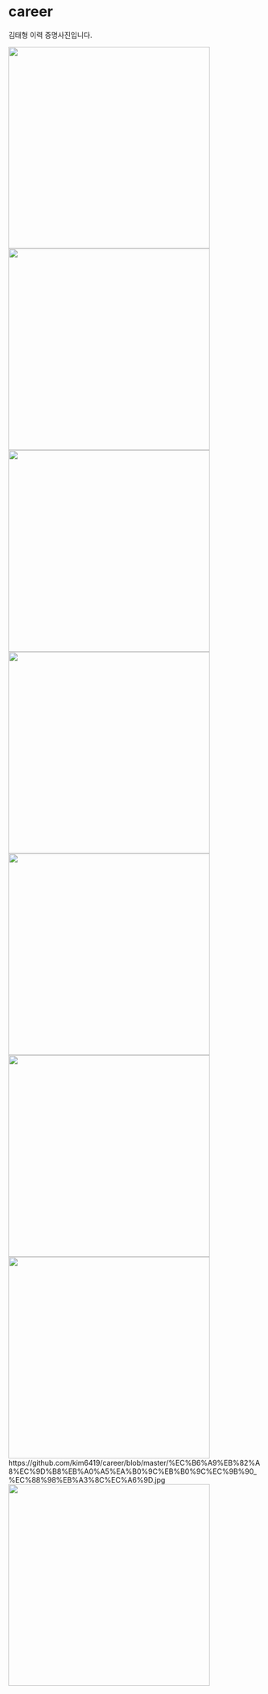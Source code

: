 # career

김태형 이력 증명사진입니다.

 <img src="https://github.com/kim6419/career/blob/master/%EB%B6%80%EC%82%B0%20%EB%93%9C%EB%A1%A0%20%EC%8B%AC%ED%8F%AC%EC%A7%80%EC%9B%80_%EC%A0%9C%EC%8A%A4%EC%B3%90%EC%BB%A8%ED%8A%B8%EB%A1%A4_%EB%8C%80%EC%83%81.jpg"  width="400" height="400">
 <img src="https://github.com/kim6419/career/blob/master/%EB%B6%80%EC%82%B0%20%EB%93%9C%EB%A1%A0%20%EC%8B%AC%ED%8F%AC%EC%A7%80%EC%9B%80_%EB%93%9C%EB%A1%A0%20%ED%85%8C%EC%8A%A4%ED%8A%B8%20%EB%B0%B0%EB%93%9C.jpg"  width="400" height="400">
 <img src="https://github.com/kim6419/career/blob/master/%EC%96%B8%ED%83%9D%ED%8A%B8%20%EC%B0%BD%EC%9D%98%EB%8C%80%EC%B2%A9_4%EC%A1%B1%EB%B3%B4%ED%96%89%EB%A1%9C%EB%B4%87_%EA%B8%B0%EC%97%85%EC%B2%B4%EC%83%81.jpg"  width="400" height="400">
  <img src="https://github.com/kim6419/career/blob/master/%EC%96%B8%ED%83%9D%ED%8A%B8%20%EC%B0%BD%EC%9D%98%EB%8C%80%EC%B2%A9_%EB%93%9C%EB%A1%A0%ED%85%8C%EC%8A%A4%ED%8A%B8%EB%B0%B0%EB%93%9C_%EC%9E%A5%EB%A0%A4%EC%83%81.jpg"  width="400" height="400">
 <img src="https://github.com/kim6419/career/blob/master/%EB%B6%80%EC%82%B0%20%EB%93%9C%EB%A1%A0%20%EC%8B%AC%ED%8F%AC%EC%A7%80%EC%9B%80_%EB%93%9C%EB%A1%A0%20%ED%85%8C%EC%8A%A4%ED%8A%B8%20%EB%B0%B0%EB%93%9C.jpg"  width="400" height="400">
  <img src="https://github.com/kim6419/career/blob/master/sw_%EC%BD%94%EB%94%A9%EB%93%9C%EB%A1%A0%EA%B5%90%EC%9C%A1%EC%A7%80%EB%8F%84%EC%82%AC2%EA%B8%89.jpg"  width="400" height="400">
 <img src="https://github.com/kim6419/career/blob/master/%EB%93%9C%EB%A1%A0%EC%A0%9C%EC%9E%91%EC%A0%95%EB%B9%84%EC%A0%84%EB%AC%B8%EA%B0%803%EA%B8%89.jpg"  width="400" height="400">
 https://github.com/kim6419/career/blob/master/%EC%B6%A9%EB%82%A8%EC%9D%B8%EB%A0%A5%EA%B0%9C%EB%B0%9C%EC%9B%90_%EC%88%98%EB%A3%8C%EC%A6%9D.jpg
<img src="https://github.com/kim6419/career/blob/master/%EC%B6%A9%EB%82%A8%EC%9D%B8%EB%A0%A5%EA%B0%9C%EB%B0%9C%EC%9B%90_%EC%88%98%EB%A3%8C%EC%A6%9D.jpg"  width="400" height="400">






